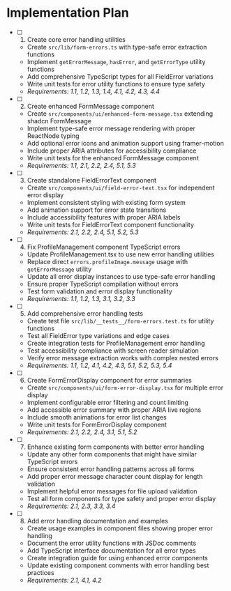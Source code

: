# Implementation Plan

- [ ] 1. Create core error handling utilities
  - Create `src/lib/form-errors.ts` with type-safe error extraction functions
  - Implement `getErrorMessage`, `hasError`, and `getErrorType` utility functions
  - Add comprehensive TypeScript types for all FieldError variations
  - Write unit tests for error utility functions to ensure type safety
  - _Requirements: 1.1, 1.2, 1.3, 1.4, 4.1, 4.2, 4.3, 4.4_

- [ ] 2. Create enhanced FormMessage component
  - Create `src/components/ui/enhanced-form-message.tsx` extending shadcn FormMessage
  - Implement type-safe error message rendering with proper ReactNode typing
  - Add optional error icons and animation support using framer-motion
  - Include proper ARIA attributes for accessibility compliance
  - Write unit tests for the enhanced FormMessage component
  - _Requirements: 1.1, 2.1, 2.2, 2.4, 5.1, 5.3_

- [ ] 3. Create standalone FieldErrorText component
  - Create `src/components/ui/field-error-text.tsx` for independent error display
  - Implement consistent styling with existing form system
  - Add animation support for error state transitions
  - Include accessibility features with proper ARIA labels
  - Write unit tests for FieldErrorText component functionality
  - _Requirements: 2.1, 2.2, 2.4, 5.1, 5.2, 5.3_

- [ ] 4. Fix ProfileManagement component TypeScript errors
  - Update ProfileManagement.tsx to use new error handling utilities
  - Replace direct `errors.profileImage.message` usage with `getErrorMessage` utility
  - Update all error display instances to use type-safe error handling
  - Ensure proper TypeScript compilation without errors
  - Test form validation and error display functionality
  - _Requirements: 1.1, 1.2, 1.3, 3.1, 3.2, 3.3_

- [ ] 5. Add comprehensive error handling tests
  - Create test file `src/lib/__tests__/form-errors.test.ts` for utility functions
  - Test all FieldError type variations and edge cases
  - Create integration tests for ProfileManagement error handling
  - Test accessibility compliance with screen reader simulation
  - Verify error message extraction works with complex nested errors
  - _Requirements: 1.1, 1.2, 4.1, 4.2, 4.3, 5.1, 5.2, 5.3, 5.4_

- [ ] 6. Create FormErrorDisplay component for error summaries
  - Create `src/components/ui/form-error-display.tsx` for multiple error display
  - Implement configurable error filtering and count limiting
  - Add accessible error summary with proper ARIA live regions
  - Include smooth animations for error list changes
  - Write unit tests for FormErrorDisplay component
  - _Requirements: 2.1, 2.2, 2.4, 3.1, 5.1, 5.2_

- [ ] 7. Enhance existing form components with better error handling
  - Update any other form components that might have similar TypeScript errors
  - Ensure consistent error handling patterns across all forms
  - Add proper error message character count display for length validation
  - Implement helpful error messages for file upload validation
  - Test all form components for type safety and proper error display
  - _Requirements: 2.1, 2.3, 3.3, 3.4_

- [ ] 8. Add error handling documentation and examples
  - Create usage examples in component files showing proper error handling
  - Document the error utility functions with JSDoc comments
  - Add TypeScript interface documentation for all error types
  - Create integration guide for using enhanced error components
  - Update existing component comments with error handling best practices
  - _Requirements: 2.1, 4.1, 4.2_